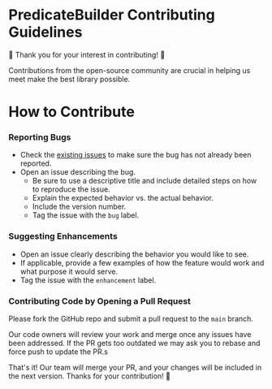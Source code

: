# PredicateBuilder Contributing Guidelines

🥳 Thank you for your interest in contributing! 🥳 

Contributions from the open-source community are crucial in helping us meet make the best library possible.

# How to Contribute

### Reporting Bugs
- Check the [existing issues](https://github.com/square/predicate-builder/issues) to make sure the bug has not already been reported.
- Open an issue describing the bug. 
  - Be sure to use a descriptive title and include detailed steps on how to reproduce the issue. 
  - Explain the expected behavior vs. the actual behavior. 
  - Include the version number.
  - Tag the issue with the `bug` label.


### Suggesting Enhancements 
- Open an issue clearly describing the behavior you would like to see. 
- If applicable, provide a few examples of how the feature would work and what purpose it would serve.
- Tag the issue with the `enhancement` label.

### Contributing Code by Opening a Pull Request
Please fork the GitHub repo and submit a pull request to the `main` branch. 

Our code owners will review your work and merge once any issues have been addressed. If the PR gets too outdated we may ask you to rebase and force push to update the PR.s

That's it! Our team will merge your PR, and your changes will be included in the next version. Thanks for your contribution! 💯
